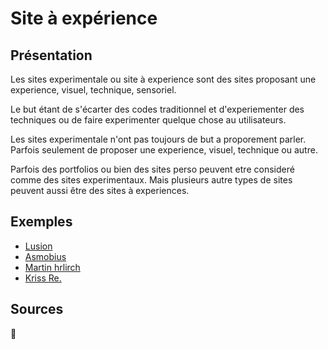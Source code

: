 # Site à expérience
## Présentation
Les sites experimentale ou site à experience sont des sites proposant une experience, visuel, technique, sensoriel.

Le but étant de s'écarter des codes traditionnel et d'experiementer des techniques ou de faire experimenter quelque chose au utilisateurs.

Les sites experimentale n'ont pas toujours de but a proporement parler. Parfois seulement de proposer une experience, visuel, technique ou autre.

Parfois des portfolios ou bien des sites perso peuvent etre consideré comme des sites experimentaux. Mais plusieurs autre types de sites peuvent aussi être des sites à experiences.

## Exemples
- [Lusion](https://lusion.co/home)
- [Asmobius](https://asmobius.co.jp/)
- [Martin hrlirch](https://www.martinehrlich.com)
- [Kriss Re.](https://www.krissrealestate.com)

## Sources
🚧
